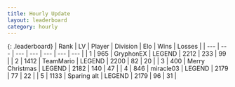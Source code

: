 ```yaml
---
title: Hourly Update
layout: leaderboard
category: hourly
---
```


{: .leaderboard}
| Rank | LV | Player | Division | Elo | Wins | Losses |
| --- | --- | --- | --- | --- | --- | --- |
| <span data-change="0">1</span> | 965 | <span title="ID: 315148">GryphonEX</span> | LEGEND | <span data-change="0">2212</span> | <span data-change="0">233</span> | <span data-change="0">99</span> |
| <span data-change="0">2</span> | 1412 | <span title="ID: 164871">TeamMario</span> | LEGEND | <span data-change="0">2200</span> | <span data-change="0">82</span> | <span data-change="0">20</span> |
| <span data-change="0">3</span> | 400 | <span title="ID: 382502">Merry Christmas</span> | LEGEND | <span data-change="0">2182</span> | <span data-change="0">140</span> | <span data-change="0">47</span> |
| <span data-change="0">4</span> | 846 | <span title="ID: 416373">miracle03</span> | LEGEND | <span data-change="0">2179</span> | <span data-change="0">77</span> | <span data-change="0">22</span> |
| <span data-change="0">5</span> | 1133 | <span title="ID: 203132">Sparing alt</span> | LEGEND | <span data-change="0">2179</span> | <span data-change="0">96</span> | <span data-change="0">31</span> |